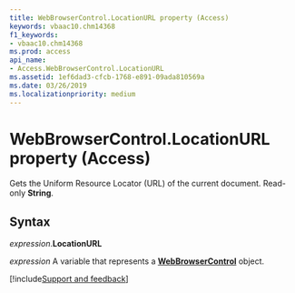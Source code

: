 ```yaml
---
title: WebBrowserControl.LocationURL property (Access)
keywords: vbaac10.chm14368
f1_keywords:
- vbaac10.chm14368
ms.prod: access
api_name:
- Access.WebBrowserControl.LocationURL
ms.assetid: 1ef6dad3-cfcb-1768-e891-09ada810569a
ms.date: 03/26/2019
ms.localizationpriority: medium
---
```



# WebBrowserControl.LocationURL property (Access)

Gets the Uniform Resource Locator (URL) of the current document. Read-only **String**.


## Syntax

_expression_.**LocationURL**

_expression_ A variable that represents a **[WebBrowserControl](Access.WebBrowserControl.md)** object.




[!include[Support and feedback](~/includes/feedback-boilerplate.md)]